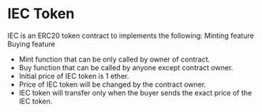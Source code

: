 # IEC Token

IEC is an ERC20 token contract to implements the following:
Minting feature
Buying feature

* Mint function that can be only called by owner of contract.
* Buy function that can be called by anyone except contract owner.
* Initial price of IEC token is 1 ether.
* Price of IEC token will be changed by the contract owner.
* IEC token will transfer only when the buyer sends the exact price of the IEC token.


